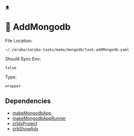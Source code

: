 [⬆️](./README.md)

# 🍃 AddMongodb

File Location:

    ~/.zaruba/zaruba-tasks/make/mongodb/task.addMongodb.yaml

Should Sync Env:

    false

Type:

    wrapper


## Dependencies

* [makeMongodbApp](makeMongodbApp.md)
* [makeMongodbAppRunner](makeMongodbAppRunner.md)
* [zrbIsProject](zrbIsProject.md)
* [zrbShowAdv](zrbShowAdv.md)